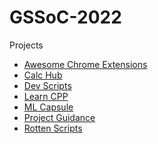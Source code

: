 # GSSoC-2022

Projects

- [Awesome Chrome Extensions]()
- [Calc Hub]()
- [Dev Scripts]()
- [Learn CPP]()
- [ML Capsule]()
- [Project Guidance]()
- [Rotten Scripts]()
